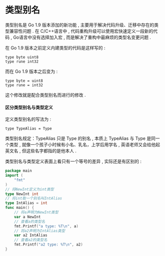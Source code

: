# 类型别名

类型别名是 Go 1.9 版本添加的新功能 , 主要用于解决代码升级、迁移中存在的类型兼容性问题 . 在 C/C++语言中 , 代码重构升级可以使用宏快速定义一段新的代码 , Go语言中没有选择加入宏 , 而是解决了重构中最麻烦的类型名变更问题 . 

在 Go 1.9 版本之前定义内建类型的代码是这样写的 : 

```
type byte uint8
type rune int32
```

而在 Go 1.9 版本之后变为 : 

```
type byte = uint8
type rune = int32
```

这个修改就是配合类型别名而进行的修改 . 

#### 区分类型别名与类型定义

定义类型别名的写法为 : 

```
type TypeAlias = Type
```

类型别名规定：TypeAlias 只是 Type 的别名 , 本质上 TypeAlias 与 Type 是同一个类型 , 就像一个孩子小时候有小名、乳名，上学后用学名 , 英语老师又会给他起英文名 , 但这些名字都指的是他本人 . 

类型别名与类型定义表面上看只有一个等号的差异 , 实际还是有区别的 : 

```go
package main
import (
    "fmt"
)
// 将NewInt定义为int类型
type NewInt int
// 将int取一个别名叫IntAlias
type IntAlias = int
func main() {
    // 将a声明为NewInt类型
    var a NewInt
    // 查看a的类型名
    fmt.Printf("a type: %T\n", a)
    // 将a2声明为IntAlias类型
    var a2 IntAlias
    // 查看a2的类型名
    fmt.Printf("a2 type: %T\n", a2)
}
```



